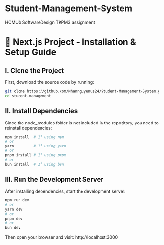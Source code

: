 # Student-Management-System
HCMUS SoftwareDesign TKPM3 assignment

# 🚀 Next.js Project - Installation & Setup Guide  

## I. Clone the Project  
First, download the source code by running:  
```bash
git clone https://github.com/Nhannguyenus24/Student-Management-System.git
cd student-management
```

## II. Install Dependencies
Since the node_modules folder is not included in the repository, you need to reinstall dependencies:
```bash
npm install  # If using npm
# or
yarn         # If using yarn
# or
pnpm install # If using pnpm
# or
bun install  # If using bun
```

## III. Run the Development Server
After installing dependencies, start the development server:
```bash
npm run dev
# or
yarn dev
# or
pnpm dev
# or
bun dev
```
Then open your browser and visit: http://localhost:3000